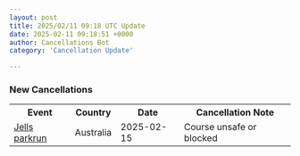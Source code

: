 ```yaml
---
layout: post
title: 2025/02/11 09:18 UTC Update
date: 2025-02-11 09:18:51 +0000
author: Cancellations Bot
category: 'Cancellation Update'

---
```


<h3>New Cancellations</h3>
<div class='hscrollable'>
<table style='width: 100%'>
    <tr>
        <th>Event</th>
        <th>Country</th>
        <th>Date</th>
        <th>Cancellation Note</th>
    </tr>
    <tr>
        <td><a href="https://www.parkrun.com.au/jells">Jells parkrun</a></td>
        <td>Australia</td>
        <td>2025-02-15</td>
        <td>Course unsafe or blocked</td>
    </tr>
</table>
</div>
